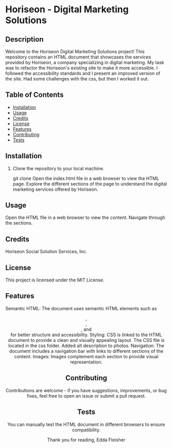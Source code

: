 # Horiseon - Digital Marketing Solutions

## Description

Welcome to the Horiseon Digital Marketing Solutions project! This repository contains an HTML document that showcases the services provided by Horiseon, a company specializing in digital marketing. My task was to refactor the Horiseon's existing site to make it more accessible. I followed the accessibility standards and I present an improved version of the site. Had some challenges with the css, but then I worked it out.


## Table of Contents

- [Installation](##installation)
- [Usage](##usage)
- [Credits](##credits)
- [License](##license)
- [Features](##features)
- [Contributing](##contributing)
- [Tests](##tests)

## Installation

1. Clone the repository to your local machine.

   git clone 
Open the index.html file in a web browser to view the HTML page.
Explore the different sections of the page to understand the digital marketing services offered by Horiseon.


## Usage

Open the HTML file in a web browser to view the content.
Navigate through the sections.

## Credits

Horiseon Social Solution Services, Inc.

## License

This project is licensed under the MIT License.

## Features

Semantic HTML: The document uses semantic HTML elements such as <header>, <main>, <article>, and <section> for better structure and accessibility.
Styling: CSS is linked to the HTML document to provide a clean and visually appealing layout. The CSS file is located in the css folder.
Added alt description to photos.
Navigation: The document includes a navigation bar with links to different sections of the content.
Images: Images complement each section to provide visual representation.

## Contributing

Contributions are welcome - if you have suggestions, improvements, or bug fixes, feel free to open an issue or submit a pull request.

## Tests
 
 You can manually test the HTML document in different browsers to ensure compatibility.

 Thank you for reading,
 Edda Fleisher